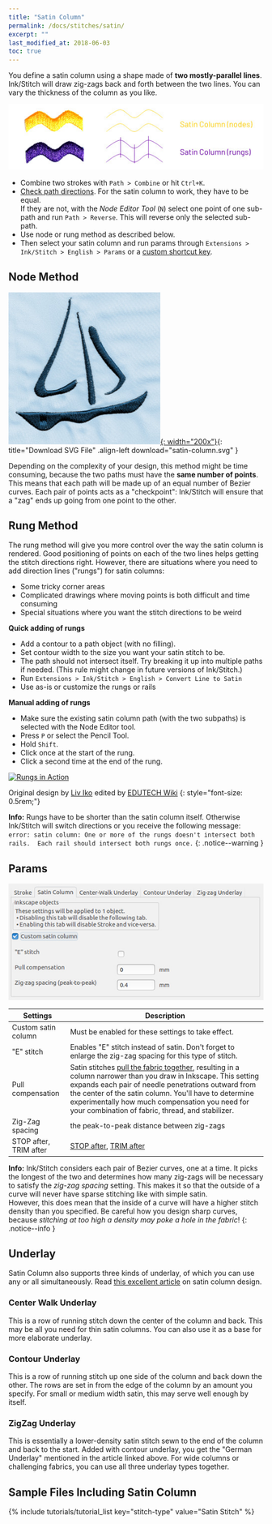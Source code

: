 ```yaml
---
title: "Satin Column"
permalink: /docs/stitches/satin/
excerpt: ""
last_modified_at: 2018-06-03
toc: true
---
```

You define a satin column using a shape made of **two mostly-parallel lines**. Ink/Stitch will draw zig-zags back and forth between the two lines. You can vary the thickness of the column as you like.

![Stitch Types - Satin Column](/assets/images/docs/stitch-type-satincolumn.jpg)

* Combine two strokes with `Path > Combine` or hit `Ctrl+K`.
* [Check path directions](/docs/customize/#enabling-path-outlines--direction). For the satin column to work, they have to be equal.<br />If they are not, with the *Node Editor Tool* (`N`) select one point of one sub-path and run `Path > Reverse`. This will reverse only the selected sub-path.
* Use node or rung method as described below.
* Then select your satin column and run params through `Extensions > Ink/Stitch > English > Params` or a [custom shortcut key](/docs/customize/).

## Node Method
[![Satin Column Boat](/assets/images/docs/satin-column.jpg){: width="200x"}](/assets/images/docs/satin-column.svg){: title="Download SVG File" .align-left download="satin-column.svg" }

Depending on the complexity of your design, this method might be time consuming, because the two paths must have the **same number of points**. This means that each path will be made up of an equal number of Bezier curves. Each pair of points acts as a "checkpoint": Ink/Stitch will ensure that a "zag" ends up going from one point to the other.

## Rung Method

The rung method will give you more control over the way the satin column is rendered. Good positioning of points on each of the two lines helps getting the stitch directions right. However, there are situations where you need to add direction lines ("rungs") for satin columns:

* Some tricky corner areas
* Complicated drawings where moving points is both difficult and time consuming
* Special situations where you want the stitch directions to be weird

**Quick adding of rungs**
* Add a contour to a path object (with no filling).
* Set contour width to the size you want your satin stitch to be.
* The path should not intersect itself. Try breaking it up into multiple paths if needed. (This rule might change in future versions of Ink/Stitch.)
* Run `Extensions > Ink/Stitch > English > Convert Line to Satin`
* Use as-is or customize the rungs or rails

**Manual adding of rungs**

* Make sure the existing satin column path (with the two subpaths) is selected with the Node Editor tool.
* Press `P` or select the Pencil Tool.
* Hold `Shift`.
* Click once at the start of the rung.
* Click a second time at the end of the rung.

[![Rungs in Action](https://edutechwiki.unige.ch/mediawiki/images/thumb/6/68/InkStitch-round-bird-2.png/300px-InkStitch-round-bird-2.png)](https://edutechwiki.unige.ch/mediawiki/images/6/68/InkStitch-round-bird-2.png)

Original design by [Liv Iko](https://thenounproject.com/liv_iko/collection/birds/?i=898697) edited by [EDUTECH Wiki](https://edutechwiki.unige.ch/en/InkStitch)
{: style="font-size: 0.5rem;"}

**Info:** Rungs have to be shorter than the satin column itself. Otherwise Ink/Stitch will switch directions or you receive the following message: `error: satin column: One or more of the rungs doesn't intersect both rails.  Each rail should intersect both rungs once.`
{: .notice--warning }

## Params

![Params Satin Column.jpg](/assets/images/docs/en/params-satincolumn.jpg)

Settings|Description
---|---
Custom satin column     |Must be enabled for these settings to take effect.
"E" stitch              |Enables "E" stitch instead of satin. Don't forget to enlarge the zig-zag spacing for this type of stitch.
Pull compensation       |Satin stitches [pull the fabric together](/tutorials/push-pull-compensation/), resulting in a column narrower than you draw in Inkscape. This setting expands each pair of needle penetrations outward from the center of the satin column. You'll have to determine experimentally how much compensation you need for your combination of fabric, thread, and stabilizer.
Zig-Zag spacing|the peak-to-peak distance between zig-zags
STOP after, TRIM after  |[STOP after](/docs/params/#stop-after), [TRIM after](/docs/params/#trim-after)

**Info:** Ink/Stitch considers each pair of Bezier curves, one at a time. It picks the longest of the two and determines how many zig-zags will be necessary to satisfy the *zig-zag spacing* setting. This makes it so that the outside of a curve will never have sparse stitching like with simple satin.<br />However, this does mean that the inside of a curve will have a higher stitch density than you specified. Be careful how you design sharp curves, because *stitching at too high a density may poke a hole in the fabric*!
{: .notice--info }

## Underlay
Satin Column also supports three kinds of underlay, of which you can use any or all simultaneously. Read [this excellent article](https://www.mrxstitch.com/underlay/) on satin column design.

### Center Walk Underlay
This is a row of running stitch down the center of the column and back. This may be all you need for thin satin columns. You can also use it as a base for more elaborate underlay.

### Contour Underlay
This is a row of running stitch up one side of the column and back down the other. The rows are set in from the edge of the column by an amount you specify. For small or medium width satin, this may serve well enough by itself.

### ZigZag Underlay
This is essentially a lower-density satin stitch sewn to the end of the column and back to the start. Added with contour underlay, you get the "German Underlay" mentioned in the article linked above. For wide columns or challenging fabrics, you can use all three underlay types together.

## Sample Files Including Satin Column
{% include tutorials/tutorial_list key="stitch-type" value="Satin Stitch" %}

